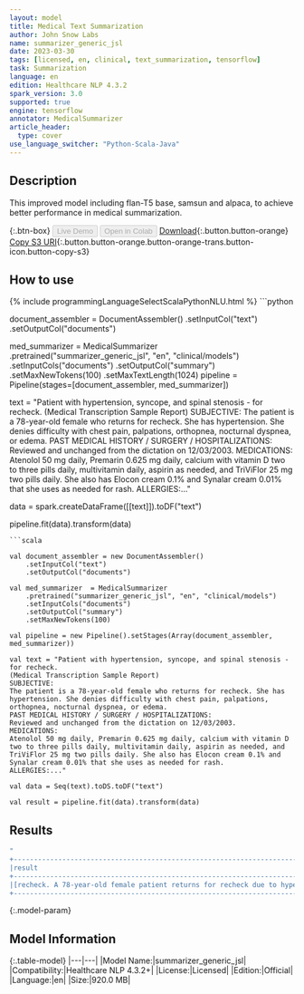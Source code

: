 ```yaml
---
layout: model
title: Medical Text Summarization
author: John Snow Labs
name: summarizer_generic_jsl
date: 2023-03-30
tags: [licensed, en, clinical, text_summarization, tensorflow]
task: Summarization
language: en
edition: Healthcare NLP 4.3.2
spark_version: 3.0
supported: true
engine: tensorflow
annotator: MedicalSummarizer
article_header:
  type: cover
use_language_switcher: "Python-Scala-Java"
---
```


## Description

This improved model including flan-T5 base, samsun and alpaca, to achieve better performance in medical summarization.

{:.btn-box}
<button class="button button-orange" disabled>Live Demo</button>
<button class="button button-orange" disabled>Open in Colab</button>
[Download](https://s3.amazonaws.com/auxdata.johnsnowlabs.com/clinical/models/summarizer_generic_jsl_en_4.3.2_3.0_1680192338463.zip){:.button.button-orange}
[Copy S3 URI](s3://auxdata.johnsnowlabs.com/clinical/models/summarizer_generic_jsl_en_4.3.2_3.0_1680192338463.zip){:.button.button-orange.button-orange-trans.button-icon.button-copy-s3}

## How to use



<div class="tabs-box" markdown="1">
{% include programmingLanguageSelectScalaPythonNLU.html %}
```python

document_assembler = DocumentAssembler()    .setInputCol("text")    .setOutputCol("documents")

med_summarizer  = MedicalSummarizer    .pretrained("summarizer_generic_jsl", "en", "clinical/models")    .setInputCols("documents")    .setOutputCol("summary")    .setMaxNewTokens(100)   .setMaxTextLength(1024)
pipeline = Pipeline(stages=[document_assembler, med_summarizer])

text = "Patient with hypertension, syncope, and spinal stenosis - for recheck.
(Medical Transcription Sample Report)
SUBJECTIVE:
The patient is a 78-year-old female who returns for recheck. She has hypertension. She denies difficulty with chest pain, palpations, orthopnea, nocturnal dyspnea, or edema.
PAST MEDICAL HISTORY / SURGERY / HOSPITALIZATIONS:
Reviewed and unchanged from the dictation on 12/03/2003.
MEDICATIONS:
Atenolol 50 mg daily, Premarin 0.625 mg daily, calcium with vitamin D two to three pills daily, multivitamin daily, aspirin as needed, and TriViFlor 25 mg two pills daily. She also has Elocon cream 0.1% and Synalar cream 0.01% that she uses as needed for rash.
ALLERGIES:..."

data = spark.createDataFrame([[text]]).toDF("text")

pipeline.fit(data).transform(data)

```
```scala

val document_assembler = new DocumentAssembler()
    .setInputCol("text")
    .setOutputCol("documents")

val med_summarizer  = MedicalSummarizer
    .pretrained("summarizer_generic_jsl", "en", "clinical/models")
    .setInputCols("documents")
    .setOutputCol("summary")
    .setMaxNewTokens(100)

val pipeline = new Pipeline().setStages(Array(document_assembler, med_summarizer))

val text = "Patient with hypertension, syncope, and spinal stenosis - for recheck.
(Medical Transcription Sample Report)
SUBJECTIVE:
The patient is a 78-year-old female who returns for recheck. She has hypertension. She denies difficulty with chest pain, palpations, orthopnea, nocturnal dyspnea, or edema.
PAST MEDICAL HISTORY / SURGERY / HOSPITALIZATIONS:
Reviewed and unchanged from the dictation on 12/03/2003.
MEDICATIONS:
Atenolol 50 mg daily, Premarin 0.625 mg daily, calcium with vitamin D two to three pills daily, multivitamin daily, aspirin as needed, and TriViFlor 25 mg two pills daily. She also has Elocon cream 0.1% and Synalar cream 0.01% that she uses as needed for rash.
ALLERGIES:..."

val data = Seq(text).toDS.toDF("text")

val result = pipeline.fit(data).transform(data)

```
</div>

## Results

```bash
"
+-----------------------------------------------------------------------------------------------------------------------------------------------------------------------------------------------------------------------------------------------------------------------------------------------------------------------------------------+
|result                                                                                                                                                                                                                                                                                                                                   |
+-----------------------------------------------------------------------------------------------------------------------------------------------------------------------------------------------------------------------------------------------------------------------------------------------------------------------------------------+
|[recheck. A 78-year-old female patient returns for recheck due to hypertension, syncope, and spinal stenosis. She has a history of heart failure, myocardial infarction, lymphoma, and asthma. She has been prescribed Atenolol, Premarin, calcium with vitamin D, multivitamin, aspirin, and TriViFlor. She has also been prescribed El]|
+-----------------------------------------------------------------------------------------------------------------------------------------------------------------------------------------------------------------------------------------------------------------------------------------------------------------------------------------+

```

{:.model-param}
## Model Information

{:.table-model}
|---|---|
|Model Name:|summarizer_generic_jsl|
|Compatibility:|Healthcare NLP 4.3.2+|
|License:|Licensed|
|Edition:|Official|
|Language:|en|
|Size:|920.0 MB|